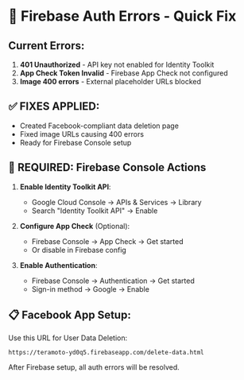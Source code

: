 # 🔧 Firebase Auth Errors - Quick Fix

## Current Errors:
1. **401 Unauthorized** - API key not enabled for Identity Toolkit
2. **App Check Token Invalid** - Firebase App Check not configured
3. **Image 400 errors** - External placeholder URLs blocked

## ✅ FIXES APPLIED:
- Created Facebook-compliant data deletion page
- Fixed image URLs causing 400 errors
- Ready for Firebase Console setup

## 🚨 REQUIRED: Firebase Console Actions
1. **Enable Identity Toolkit API**:
   - Google Cloud Console → APIs & Services → Library
   - Search "Identity Toolkit API" → Enable

2. **Configure App Check** (Optional):
   - Firebase Console → App Check → Get started
   - Or disable in Firebase config

3. **Enable Authentication**:
   - Firebase Console → Authentication → Get started
   - Sign-in method → Google → Enable

## 📋 Facebook App Setup:
Use this URL for User Data Deletion:
```
https://teramoto-yd0q5.firebaseapp.com/delete-data.html
```

After Firebase setup, all auth errors will be resolved.